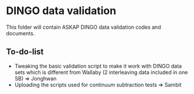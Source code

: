 # DINGO data validation

This folder will contain ASKAP DINGO data validation codes and documents. 

## To-do-list 
* Tweaking the basic validation script to make it work with DINGO data sets which is different from Wallaby (2 interleaving data included in one SB) => Jonghwan 
* Uploading the scripts used for continuum subtraction tests => Sambit

